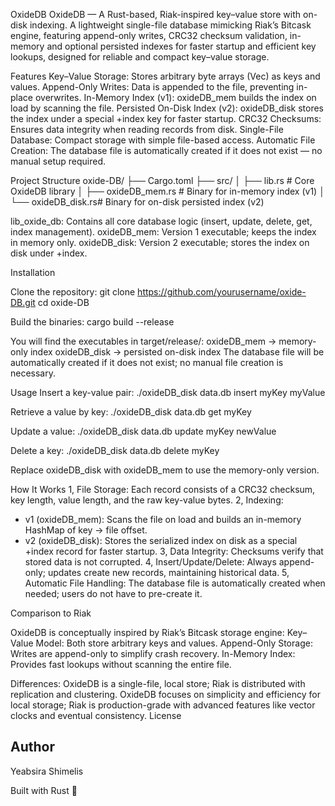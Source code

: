 OxideDB
OxideDB — A Rust-based, Riak-inspired key–value store with on-disk indexing.
A lightweight single-file database mimicking Riak’s Bitcask engine, featuring append-only writes, CRC32 checksum validation, in-memory and optional persisted indexes for faster startup and efficient key lookups, designed for reliable and compact key–value storage.

Features
Key–Value Storage: Stores arbitrary byte arrays (Vec<u8>) as keys and values.
Append-Only Writes: Data is appended to the file, preventing in-place overwrites.
In-Memory Index (v1): oxideDB_mem builds the index on load by scanning the file.
Persisted On-Disk Index (v2): oxideDB_disk stores the index under a special +index key for faster startup.
CRC32 Checksums: Ensures data integrity when reading records from disk.
Single-File Database: Compact storage with simple file-based access.
Automatic File Creation: The database file is automatically created if it does not exist — no manual setup required.

Project Structure
oxide-DB/
├── Cargo.toml
├── src/
│   ├── lib.rs         # Core OxideDB library
│   ├── oxideDB_mem.rs # Binary for in-memory index (v1)
│   └── oxideDB_disk.rs# Binary for on-disk persisted index (v2)


lib_oxide_db: Contains all core database logic (insert, update, delete, get, index management).
oxideDB_mem: Version 1 executable; keeps the index in memory only.
oxideDB_disk: Version 2 executable; stores the index on disk under +index.

Installation

Clone the repository:
git clone https://github.com/yourusername/oxide-DB.git
cd oxide-DB

Build the binaries:
cargo build --release

You will find the executables in target/release/:
oxideDB_mem → memory-only index
oxideDB_disk → persisted on-disk index
The database file will be automatically created if it does not exist; no manual file creation is necessary.

Usage
Insert a key-value pair:
./oxideDB_disk data.db insert myKey myValue

Retrieve a value by key:
./oxideDB_disk data.db get myKey

Update a value:
./oxideDB_disk data.db update myKey newValue

Delete a key:
./oxideDB_disk data.db delete myKey

Replace oxideDB_disk with oxideDB_mem to use the memory-only version.


How It Works
1, File Storage: Each record consists of a CRC32 checksum, key length, value length, and the raw key-value bytes.
2, Indexing:
   - v1 (oxideDB_mem): Scans the file on load and builds an in-memory HashMap of key → file offset.
   - v2 (oxideDB_disk): Stores the serialized index on disk as a special +index record for faster startup.
3, Data Integrity: Checksums verify that stored data is not corrupted.
4, Insert/Update/Delete: Always append-only; updates create new records, maintaining historical data.
5, Automatic File Handling: The database file is automatically created when needed; users do not have to pre-create it.

Comparison to Riak

OxideDB is conceptually inspired by Riak’s Bitcask storage engine:
Key–Value Model: Both store arbitrary keys and values.
Append-Only Storage: Writes are append-only to simplify crash recovery.
In-Memory Index: Provides fast lookups without scanning the entire file.

Differences:
OxideDB is a single-file, local store; Riak is distributed with replication and clustering.
OxideDB focuses on simplicity and efficiency for local storage; Riak is production-grade with advanced features like vector clocks and eventual consistency.
License

## Author

Yeabsira Shimelis

  Built with Rust 🦀
